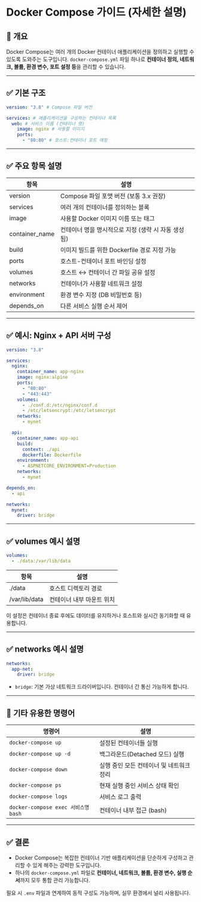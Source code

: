# Docker Compose 가이드 (자세한 설명)

## 📌 개요

Docker Compose는 여러 개의 Docker 컨테이너 애플리케이션을 정의하고 실행할 수 있도록 도와주는 도구입니다. `docker-compose.yml` 파일 하나로 **컨테이너 정의, 네트워크, 볼륨, 환경 변수, 포트 설정 등**을 관리할 수 있습니다.

---

## ✅ 기본 구조

```yaml
version: "3.8" # Compose 파일 버전

services: # 애플리케이션을 구성하는 컨테이너 목록
  web: # 서비스 이름 (컨테이너 명)
    image: nginx # 사용할 이미지
    ports:
      - "80:80" # 호스트:컨테이너 포트 매핑
```

---

## ✅ 주요 항목 설명

| 항목           | 설명                                                |
| -------------- | --------------------------------------------------- |
| version        | Compose 파일 포맷 버전 (보통 3.x 권장)              |
| services       | 여러 개의 컨테이너를 정의하는 블록                  |
| image          | 사용할 Docker 이미지 이름 또는 태그                 |
| container_name | 컨테이너 명을 명시적으로 지정 (생략 시 자동 생성됨) |
| build          | 이미지 빌드를 위한 Dockerfile 경로 지정 가능        |
| ports          | 호스트-컨테이너 포트 바인딩 설정                    |
| volumes        | 호스트 ↔ 컨테이너 간 파일 공유 설정                 |
| networks       | 컨테이너가 사용할 네트워크 설정                     |
| environment    | 환경 변수 지정 (DB 비밀번호 등)                     |
| depends_on     | 다른 서비스 실행 순서 제어                          |

---

## ✅ 예시: Nginx + API 서버 구성

```yaml
version: "3.8"

services:
  nginx:
    container_name: app-nginx
    image: nginx:alpine
    ports:
      - "80:80"
      - "443:443"
    volumes:
      - ./conf.d:/etc/nginx/conf.d
      - /etc/letsencrypt:/etc/letsencrypt
    networks:
      - mynet

  api:
    container_name: app-api
    build:
      context: ./api
      dockerfile: Dockerfile
    environment:
      - ASPNETCORE_ENVIRONMENT=Production
    networks:
      - mynet

depends_on:
  - api

networks:
  mynet:
    driver: bridge
```

---

## ✅ volumes 예시 설명

```yaml
volumes:
  - ./data:/var/lib/data
```

| 항목          | 설명                      |
| ------------- | ------------------------- |
| ./data        | 호스트 디렉토리 경로      |
| /var/lib/data | 컨테이너 내부 마운트 위치 |

이 설정은 컨테이너 종료 후에도 데이터를 유지하거나 호스트와 실시간 동기화할 때 유용합니다.

---

## ✅ networks 예시 설명

```yaml
networks:
  app-net:
    driver: bridge
```

- `bridge`: 기본 가상 네트워크 드라이버입니다. 컨테이너 간 통신 가능하게 합니다.

---

## 📎 기타 유용한 명령어

| 명령어                              | 설명                                     |
| ----------------------------------- | ---------------------------------------- |
| `docker-compose up`                 | 설정된 컨테이너들 실행                   |
| `docker-compose up -d`              | 백그라운드(Detached 모드) 실행           |
| `docker-compose down`               | 실행 중인 모든 컨테이너 및 네트워크 정리 |
| `docker-compose ps`                 | 현재 실행 중인 서비스 상태 확인          |
| `docker-compose logs`               | 서비스 로그 출력                         |
| `docker-compose exec 서비스명 bash` | 컨테이너 내부 접근 (bash)                |

---

## ✅ 결론

- Docker Compose는 복잡한 컨테이너 기반 애플리케이션을 단순하게 구성하고 관리할 수 있게 해주는 강력한 도구입니다.
- 하나의 `docker-compose.yml` 파일로 **컨테이너, 네트워크, 볼륨, 환경 변수, 실행 순서**까지 모두 통합 관리 가능합니다.

필요 시 `.env` 파일과 연계하여 동적 구성도 가능하며, 실무 환경에서 널리 사용됩니다.
